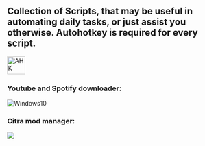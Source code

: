 ## Collection of Scripts, that may be useful in automating daily tasks, or just assist you otherwise. Autohotkey is required for every script.

<a style="text-decoration:none" href="http://www.Autohotkey.com/">
    <img height="42" src="https://upload.wikimedia.org/wikipedia/commons/c/cf/Autokey-logo.svg" alt="AHK">
</a>




### Youtube and Spotify downloader:
<a style="text-decoration:none" href="https://github.com/Ven0m0/Scripts/tree/main/Other/Downloader">    
    <img src="https://github.com/Ven0m0/Scripts/blob/main/Other/Downloader/Downloader.png" alt="Windows10">
</a>

### Citra mod manager:

<a style="text-decoration:none" href="https://github.com/Ven0m0/Scripts/tree/main/Other/Citra%20mods">    
    <img src="https://github.com/Ven0m0/Scripts/blob/main/Other/Citra%20mods/Citra%20Mod%20Manager.png">
</a>
